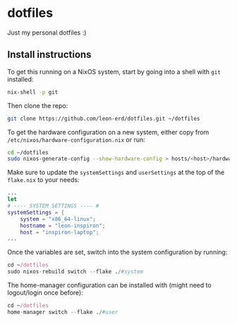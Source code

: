 # dotfiles

Just my personal dotfiles :)

## Install instructions

To get this running on a NixOS system, start by going into a shell with `git` installed:
```bash
nix-shell -p git
```

Then clone the repo:
```bash
git clone https://github.com/leon-erd/dotfiles.git ~/dotfiles
```

To get the hardware configuration on a new system, either copy from `/etc/nixos/hardware-configuration.nix` or run:
```bash
cd ~/dotfiles
sudo nixos-generate-config --show-hardware-config > hosts/<host>/hardware-configuration.nix
```

Make sure to update the `systemSettings` and `userSettings` at the top of the `flake.nix` to your needs:
```nix
...
let
# ---- SYSTEM SETTINGS ---- #
systemSettings = {
    system = "x86_64-linux";
    hostname = "leon-inspiron";
    host = "inspiron-laptop";
...
```

Once the variables are set, switch into the system configuration by running:
```nix
cd ~/dotfiles
sudo nixos-rebuild switch --flake ./#system
```

The home-manager configuration can be installed with (might need to logout/login once before):
```nix
cd ~/dotfiles
home-manager switch --flake ./#user
```

